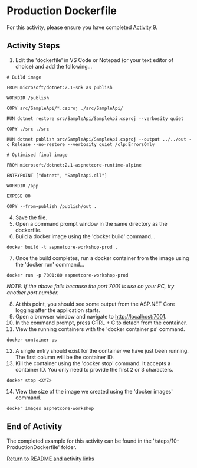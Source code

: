 
# Production Dockerfile

For this activity, please ensure you have completed [Activity 9](9-InitialDockerfile.md).

## Activity Steps

1. Edit the 'dockerfile' in VS Code or Notepad (or your text editor of choice) and add the following...

```
# Build image

FROM microsoft/dotnet:2.1-sdk as publish

WORKDIR /publish

COPY src/SampleApi/*.csproj ./src/SampleApi/

RUN dotnet restore src/SampleApi/SampleApi.csproj --verbosity quiet 

COPY ./src ./src

RUN dotnet publish src/SampleApi/SampleApi.csproj --output ../../out -c Release --no-restore --verbosity quiet /clp:ErrorsOnly

# Optimised final image

FROM microsoft/dotnet:2.1-aspnetcore-runtime-alpine

ENTRYPOINT ["dotnet", "SampleApi.dll"]

WORKDIR /app

EXPOSE 80

COPY --from=publish /publish/out .
```

4. Save the file.
5. Open a command prompt window in the same directory as the dockerfile.
6. Build a docker image using the 'docker build' command...


```
docker build -t aspnetcore-workshop-prod .
```

7. Once the build completes, run a docker container from the image using the 'docker run' command...


```
docker run -p 7001:80 aspnetcore-workshop-prod
```
*NOTE: If the above fails because the port 7001 is use on your PC, try another port number.*

8. At this point, you should see some output from the ASP.NET Core logging after the application starts.
9. Open a browser window and navigate to [http://localhost:7001](http://localhost:7001/).
10. In the command prompt, press CTRL + C to detach from the container.
11. View the running containers with the 'docker container ps' command.


```
docker container ps
```

12. A single entry should exist for the container we have just been running. The first column will be the container ID.
13. Kill the container using the 'docker stop' command. It accepts a container ID. You only need to provide the first 2 or 3 characters.

```
docker stop <XYZ>
```

14. View the size of the image we created using the 'docker images' command.

```
docker images aspnetcore-workshop
```

## End of Activity

The completed example for this activity can be found in the '/steps/10-ProductionDockerfile' folder.

[Return to README and activity links](../README.md)